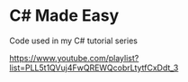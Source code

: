 # C# Made Easy
Code used in my C# tutorial series

https://www.youtube.com/playlist?list=PLL5t1QVuj4FwQREWQcobrLtytfCxDdt_3 
